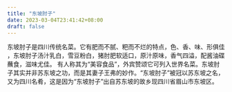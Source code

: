 ```yaml
---
title: "东坡肘子"
date: 2023-03-04T23:41:42+08:00
draft: false
---
```


东坡肘子是四川传统名菜。它有肥而不腻、粑而不烂的特点，色、香、味、形俱佳 ，东坡肘子汤汁乳白，雪豆粉白，猪肘肥软适口，原汁原味，香气四溢，配酱油碟蘸食，滋味尤佳。 有人称其为“美容食品”，外宾赞颂它可列入世界名菜。东坡肘子其实并非苏东坡之功，而是其妻子王弗的妙作。“东坡肘子”被冠以苏东坡之名，又为四川名肴，这是因为“东坡肘子”出自苏东坡的故乡现四川省眉山市东坡区。